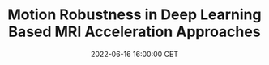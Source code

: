 ---
title: "Motion Robustness in Deep Learning Based MRI Acceleration Approaches"
date: 2022-06-16 16:00:00 CET
categories: meetup 
links:
    "Springer": "https://link.springer.com/chapter/10.1007/978-3-031-16443-9_36"
location: V-01-022
picture: /assets/motioncorruptedmri.png
talks:
- title: "Investigation of the effect of motion on MRI reconstruction, and demostration that finetuning by training with synthetic motion corrupted data can enhance the motion robustness of existing deep learning based reconstruction approaches."
  picture: /assets/Picture1.png
  speaker:
    name: "Laurens Beljaards"
    twitter: 
    github: 
  abstract: |
    MRI can be accelerated via (AI-based) reconstruction by undersampling k-space. Current methods typically ignore intra-scan motion, although even a few millimeters of motion can introduce severe blurring and ghosting artifacts that necessitate reacquisition. We investigate i) the effects of rigid-body motion on the quality of AI-based reconstructions, and ii) if this corruption can be mitigated by introducing motion-corrupted data during training. We observe an improvement from 0.819 to 0.867 in terms of SSIM when motion-corrupted brain data is included during training, demonstrating that training with motion-corrupted data can partially compensate for motion corruption.
---